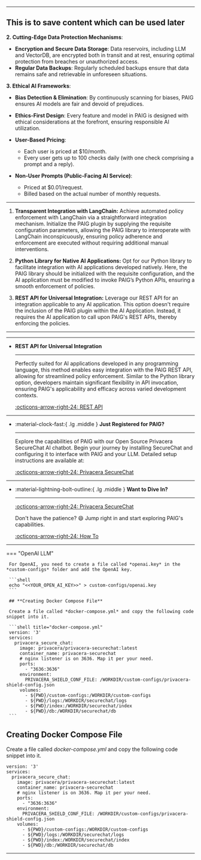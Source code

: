 
---
This is to save content which can be used later
---

**2. Cutting-Edge Data Protection Mechanisms**:

- **Encryption and Secure Data Storage**: Data reservoirs, including LLM and VectorDB, are encrypted both in transit and
  at rest, ensuring optimal protection from breaches or unauthorized access.
- **Regular Data Backups**: Regularly scheduled backups ensure that data remains safe and retrievable in unforeseen
  situations.

**3. Ethical AI Frameworks**:

- **Bias Detection & Elimination**: By continuously scanning for biases, PAIG ensures AI models are fair and devoid of
  prejudices.

- **Ethics-First Design**: Every feature and model in PAIG is designed with ethical considerations at the forefront,
  ensuring responsible AI utilization.

- **User-Based Pricing**:
  - Each user is priced at $10/month.
  - Every user gets up to 100 checks daily (with one check comprising a prompt and a reply).

- **Non-User Prompts (Public-Facing AI Service)**:
  - Priced at $0.01/request.
  - Billed based on the actual number of monthly requests.

---
1. **Transparent Integration with LangChain:**
   Achieve automated policy enforcement with LangChain via a straightforward integration mechanism. Initialize the PAIG
   plugin by supplying the requisite configuration parameters, allowing the PAIG library to interoperate with LangChain
   inconspicuously, ensuring policy adherence and enforcement are executed without requiring additional manual
   interventions.

2. **Python Library for Native AI Applications:**
   Opt for our Python library to facilitate integration with AI applications developed natively. Here, the PAIG library
   should be initialized with the requisite configuration, and the AI application must be modified to invoke PAIG’s
   Python APIs, ensuring a smooth enforcement of policies.

3. **REST API for Universal Integration:**
   Leverage our REST API for an integration applicable to any AI application. This option doesn't require the inclusion
   of the PAIG plugin within the AI Application. Instead, it requires the AI application to call upon PAIG's REST APIs,
   thereby enforcing the policies.

---

---
-   __REST API for Universal Integration__

    ---

    Perfectly suited for AI applications developed in any programming language,
    this method enables easy integration with the PAIG REST API, allowing for streamlined policy enforcement. Similar to
    the Python library option, developers maintain significant flexibility in API invocation, ensuring PAIG's
    applicability and efficacy across varied development contexts.

    [:octicons-arrow-right-24: REST API](rest-api.md)

---

-   :material-clock-fast:{ .lg .middle } __Just Registered for PAIG?__

    ---

    Explore the capabilities of PAIG with our Open Source Privacera SecureChat AI chatbot. Begin your journey by
    installing SecureChat and configuring it to interface with PAIG and your LLM. Detailed setup instructions are
    available at:

    [:octicons-arrow-right-24: Privacera SecureChat](https://gitlab.com/privacera/chat/privacera_securechat/-/tree/main)


---

<div class="grid cards" markdown>

-   :material-lightning-bolt-outline:{ .lg .middle } __Want to Dive In?__

    ---

    [:octicons-arrow-right-24: Privacera SecureChat](https://gitlab.com/privacera/chat/privacera_securechat/-/tree/main)

    Don't have the patience? :smile: Jump right in and start exploring PAIG's capabilities.

    [:octicons-arrow-right-24: How To](how-to/index.md)

</div>

---

=== "OpenAI LLM"

     For OpenAI, you need to create a file called *openai.key* in the *custom-configs* folder and add the OpenAI key.
    
     ```shell
     echo "<<YOUR_OPEN_AI_KEY>>" > custom-configs/openai.key
     ```
    
     ## **Creating Docker Compose File**
    
     Create a file called *docker-compose.yml* and copy the following code snippet into it.
    
     ```shell title="docker-compose.yml"
     version: '3'
     services:
       privacera_secure_chat:
         image: privacera/privacera-securechat:latest
         container_name: privacera-securechat
         # nginx listener is on 3636. Map it per your need.
         ports:
           - "3636:3636"
         environment:
           PRIVACERA_SHIELD_CONF_FILE: /WORKDIR/custom-configs/privacera-shield-config.json
         volumes:
           - ${PWD}/custom-configs:/WORKDIR/custom-configs
           - ${PWD}/logs:/WORKDIR/securechat/logs
           - ${PWD}/index:/WORKDIR/securechat/index
           - ${PWD}/db:/WORKDIR/securechat/db
     ```

## **Creating Docker Compose File**

Create a file called *docker-compose.yml* and copy the following code snippet into it.

```shell title="docker-compose.yml"
version: '3'
services:
  privacera_secure_chat:
    image: privacera/privacera-securechat:latest
    container_name: privacera-securechat
    # nginx listener is on 3636. Map it per your need.
    ports:
      - "3636:3636"
    environment:
      PRIVACERA_SHIELD_CONF_FILE: /WORKDIR/custom-configs/privacera-shield-config.json
    volumes:
      - ${PWD}/custom-configs:/WORKDIR/custom-configs
      - ${PWD}/logs:/WORKDIR/securechat/logs
      - ${PWD}/index:/WORKDIR/securechat/index
      - ${PWD}/db:/WORKDIR/securechat/db
```

---